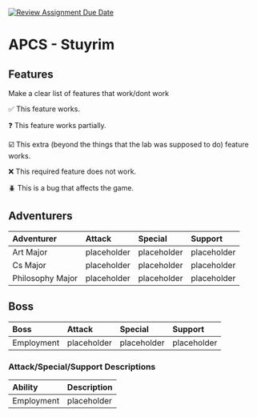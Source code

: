 [![Review Assignment Due Date](https://classroom.github.com/assets/deadline-readme-button-22041afd0340ce965d47ae6ef1cefeee28c7c493a6346c4f15d667ab976d596c.svg)](https://classroom.github.com/a/KprAwj1n)
# APCS - Stuyrim

## Features

Make a clear list of features that work/dont work

:white_check_mark: This feature works.

:question: This feature works partially.

:ballot_box_with_check: This extra (beyond the things that the lab was supposed to do) feature works.

:x: This required feature does not work.

:beetle: This is a bug that affects the game.


## Adventurers
| Adventurer       | Attack      | Special     | Support     |
| :--------------- | :---------- | :---------- | :---------- |
| Art Major        | placeholder | placeholder | placeholder |
| Cs Major         | placeholder | placeholder | placeholder |
| Philosophy Major | placeholder | placeholder | placeholder |

## Boss
| Boss       | Attack      | Special     | Support     |
| :--------- | :---------- | :---------- | :---------- |
| Employment | placeholder | placeholder | placeholder |

### Attack/Special/Support Descriptions
| Ability    | Description |
| :--------- | :---------- |
| Employment | placeholder |